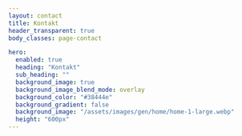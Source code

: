 ```yaml
---
layout: contact
title: Kontakt
header_transparent: true
body_classes: page-contact

hero:
  enabled: true
  heading: "Kontakt"
  sub_heading: ""
  background_image: true
  background_image_blend_mode: overlay
  background_color: "#38444e"
  background_gradient: false
  background_image: "/assets/images/gen/home/home-1-large.webp"
  height: "600px"
---
```




